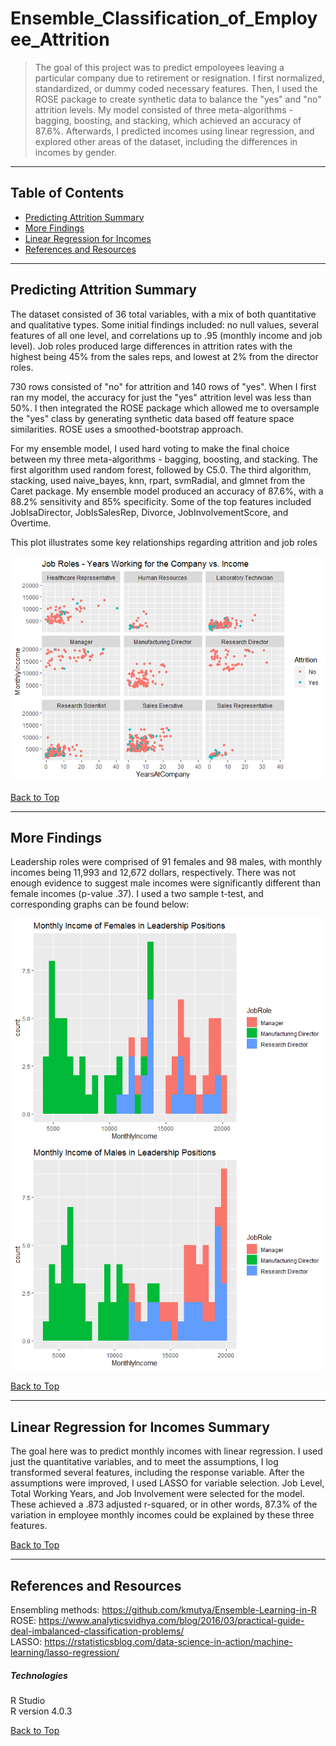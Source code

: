 <a name="BackToTop"></a>

# Ensemble_Classification_of_Employee_Attrition

>The goal of this project was to predict empoloyees leaving a particular company due to retirement or resignation. I first normalized, standardized, or dummy coded necessary features. Then, I used the ROSE package to create synthetic data to balance the "yes" and "no" attrition levels. My model consisted of three meta-algorithms - bagging, boosting, and stacking, which achieved an accuracy of 87.6%. Afterwards, I predicted incomes using linear regression, and explored other areas of the dataset, including the differences in incomes by gender.


---


## Table of Contents
- [Predicting Attrition Summary](#Predicting_Attrition)
- [More Findings](#More_Findings)
- [Linear Regression for Incomes](#Linear_Regression)
- [References and Resources](#References_and_Resources)


---


<a name="Predicting_Attrition"></a>  

## Predicting Attrition Summary
The dataset consisted of 36 total variables, with a mix of both quantitative and qualitative types. Some initial findings included: no null values, several features of all one level, and correlations up to .95 (monthly income and job level). Job roles produced large differences in attrition rates with the highest being 45% from the sales reps, and lowest at 2% from the director roles.  

730 rows consisted of "no" for attrition and 140 rows of "yes". When I first ran my model, the accuracy for just the "yes" attrition level was less than 50%. I then integrated the ROSE package which allowed me to oversample the "yes" class by generating synthetic data based off feature space similarities. ROSE uses a smoothed-bootstrap approach.  

For my ensemble model, I used hard voting to make the final choice between my three meta-algorithms - bagging, boosting, and stacking. The first algorithm used random forest, followed by C5.0. The third algorithm, stacking, used naive_bayes, knn, rpart, svmRadial, and glmnet from the Caret package. My ensemble model produced an accuracy of 87.6%, with a 88.2% sensitivity and 85% specificity. Some of the top features included JobIsaDirector, JobIsSalesRep, Divorce, JobInvolvementScore, and Overtime. 

This plot illustrates some key relationships regarding attrition and job roles  

![Job Roles and Attrition](https://github.com/MichaelMazel/Ensemble_Classification_of_Employee_Attrition/blob/main/Employee_Attrition_Prediction_files/figure-gfm/unnamed-chunk-55-1.png)


[Back to Top](#BackToTop)


---

<a name="More_Findings"></a>

## More Findings 
Leadership roles were comprised of 91 females and 98 males, with monthly incomes being 11,993 and 12,672 dollars, respectively. There was not enough evidence to suggest male incomes were significantly different than female incomes (p-value .37). I used a two sample t-test, and corresponding graphs can be found below:  

![Female Incomes](https://github.com/MichaelMazel/Ensemble_Classification_of_Employee_Attrition/blob/main/Employee_Attrition_Prediction_files/figure-gfm/unnamed-chunk-53-3.png)  
![Male Incomes](https://github.com/MichaelMazel/Ensemble_Classification_of_Employee_Attrition/blob/main/Employee_Attrition_Prediction_files/figure-gfm/unnamed-chunk-53-4.png)   


[Back to Top](#BackToTop)


---

<a name="Linear_Regression"></a>

## Linear Regression for Incomes Summary

The goal here was to predict monthly incomes with linear regression. I used just the quantitative variables, and to meet the assumptions, I log transformed several features, including the response variable. After the assumptions were improved, I used LASSO for variable selection.  Job Level, Total Working Years, and Job Involvement were selected for the model. These achieved a .873 adjusted r-squared, or in other words, 87.3% of the variation in employee monthly incomes could be explained by these three features.
    

[Back to Top](#BackToTop)


---


<a name="References_and_Resources"></a>

## References and Resources  

Ensembling methods: https://github.com/kmutya/Ensemble-Learning-in-R   
ROSE: https://www.analyticsvidhya.com/blog/2016/03/practical-guide-deal-imbalanced-classification-problems/   
LASSO: https://rstatisticsblog.com/data-science-in-action/machine-learning/lasso-regression/   

##### Technologies
R Studio  
R version 4.0.3

[Back to Top](#BackToTop)
